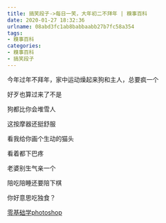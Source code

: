 ```yaml
---
title: 搞笑段子->每日一笑，大年初二不拜年 | 糗事百科
date: 2020-01-27 18:32:36
urlname: 08abd3fc1ab8babbaabb27b7fc58a354
tags: 
- 糗事百科
categories:
- 糗事百科
- 搞笑段子
---
```

今年过年不拜年，家中运动燥起来狗和主人，总要疯一个

好歹也算过来了不是

狗都比你会堆雪人

这按摩器还挺舒服

看我给你画个生动的猫头

看着都下巴疼

老婆别生气亲一个

陪吃陪睡还要陪下棋

你好意思吃独食？

[零基础学photoshop](https://vip.open.163.com/mobile/detail/293?channel=directcard)


